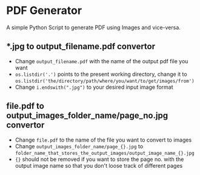 # PDF Generator

A simple Python Script to generate PDF using Images and vice-versa.

## *.jpg to output_filename.pdf convertor

- Change `output_filename.pdf` with the name of the output pdf file you want
- `os.listdir('.')` points to the present working directory, change it to `os.listdir('the/directory/path/where/you/want/to/get/images/from')`
- Change `i.endswith(".jpg")` to your desired input image format

## file.pdf to output_images_folder_name/page_no.jpg convertor

- Change `file.pdf` to the name of the file you want to convert to images
- Change `output_images_folder_name/page_{}.jpg` to `folder_name_that_stores_the_output_images/output_image_name_{}.jpg`
- `{}` should not be removed if you want to store the page no. with the output image name so that you don't loose track of different pages